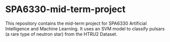 # SPA6330-mid-term-project
This repository contains the mid-term project for SPA6330 Artificial Intelligence and Machine Learning. It uses an SVM model to classify pulsars (a rare type of neutron star) from the HTRU2 Dataset.

